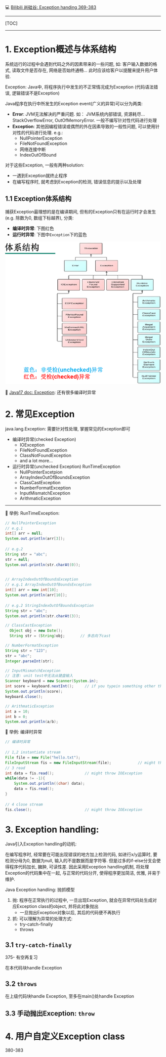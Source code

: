 :computer: [Bilibili 尚硅谷: Exception handing 369-383](https://www.bilibili.com/video/BV1Kb411W75N?p=371&vd_source=c6866d088ad067762877e4b6b23ab9df)

---

[TOC]



---

# 1. Exception概述与体系结构

系统运行的过程中会遇到代码之外的因素带来的一些问题, 如: 客户输入数据的格式, 读取文件是否存在, 网络是否始终通畅... 此时应该给客户以提醒来提升用户体验.

Exception: Java中, 将程序执行中发生的不正常情况成为Exception (代码语法错误, 逻辑错误不是Exception)

Java程序在执行中所发生的Exception event(广义的异常)可以分为两类:
+ **Error**:    JVM无法解决的严重问题. 如： JVM系统内部错误, 资源耗尽... StackOverflowError, OutOfMemoryError. 一般不编写针对性代码进行处理
+ **Exception**: 其他因编程错误或偶然的外在因素导致的一般性问题, 可以使用针对性的代码进行处理. e.g.:
  + NullPointerException
  + FileNotFoundException
  + 网络连接中断
  + IndexOutOfBound

对于这些Exception, 一般有两种solution:
+ 一遇到Exception就终止程序
+ 在编写程序时, 就考虑到Exception的检测, 错误信息的提示以及处理

## 1.1 Exception体系结构
捕获Exception最理想的是在编译期间, 但有的Exception只有在运行时才会发生 (e.g. 除数为0, 数组下标越界), 分类: 
+ **编译时异常**: 下图红色
+ **运行时异常**: 下图中`Exception`下的蓝色

<img src="./Src_md/Exception_structure.png">

:book: [Java17 doc: Exception](https://docs.oracle.com/en/java/javase/17/docs/api/java.base/java/lang/Exception.html): 还有很多编译时异常

# 2. 常见Exception

java.lang.Exception: 需要针对性处理, 掌握常见的Exception即可
+ 编译时异常(checked Exception)
  + IOException
  + FileNotFoundException
  + ClassNotFoundException
  + and a lot more...
+ 运行时异常(unchecked Exception) RunTimeException
  + NullPointerExcetpion
  + ArrayIndexOutOfBoundsException
  + ClassCastException
  + NumberFormatException
  + InputMismatchException
  + ArithmaticException


---
:gem: 举例: RunTimeException:

```java
// NullPointerException
// e.g.1
int[] arr = null;
System.out.println(arr[3]);

// e.g.2
String str = "abc";
str = null;
System.out.println(str.charAt(0));

```

```java

// ArrayIndexOutOfBoundsException
// e.g.1 ArrayIndexOutOfBoundsException
int[] arr = new int[10];
System.out.println(arr[10]);

// e.g.2 StringIndexOutOfBoundsException
String str = "abc";
System.out.println(str.charAt(3));

```

```java
// ClassCastException
  Object obj = new Date();
  String str = (String)obj;       // 多态向下cast
```

```java
// NumberFormatException
String str = "123";
str = "abc";
Integer.parseInt(str);
```

```java
// InputMismatchException
// 注意: unit test中无法从键盘输入
Scanner keyboard = new Scanner(System.in);
int score = keyboard.nextInt();     // if you typein something other than Int, throw InputMismatchException
System.out.println(score);
keyboard.close();
```

```java
// ArithmaticException
int a = 10;
int b = 0;
System.out.println(a/b);
```
:gem: 举例: 编译时异常

```java
// 编译时异常

// 1,2 instantiate stream
File file = new File("hello.txt");
FileInputStream fis = new FileInputStream(file);            // might throw FileNotFoundException
// 3 read
int data = fis.read();              // might throw IOException
while(data != -1){
    System.out.println((char) data);
    data = fis.read();
}

// 4 close stream
fis.close();                        // might throw IOException

```


# 3. Exception handling: 

Java引入Exception handling的动机: 

在编写程序时, 经常要在可能出现错误的地方加上检测代码, 如进行x/y运算时, 要检测分母为0, 数据为null, 输入的不是数据而是字符等. 但是过多的if-else分支会使得程序代码加长, 臃肿, 可读性差. 因此采用Exception handling机制, 将处理Exception的代码集中在一起, 与正常的代码分开, 使得程序更加简洁, 优雅, 并易于维护.

Java Exception handling: 抛抓模型
1. 抛:  程序在正常执行的过程中, 一旦出现Exception, 就会在异常代码处生成对应Exception class的object, 并将此对象抛出
   + 一旦抛出Exception对象以后, 其后的代码便不再执行
2. 抓: 可以理解为异常的处理方式:
   + try-catch-finally
   + throws
   
   

## 3.1 `try-catch-finally`
375- 有空再复习

在本代码块handle Exception





## 3.2 `throws`

在上级代码块handle Exception, 至多在main()处handle Exception







## 3.3 手动抛出Exception: `throw`



# 4. 用户自定义Exception class

380-383